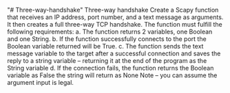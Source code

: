 "# Three-way-handshake" 
Three-way handshake
Create a Scapy function that receives an IP address, port number, and a text message as arguments. It then
creates a full three-way TCP handshake.
The function must fulfill the following requirements:
a. The function returns 2 variables, one Boolean and one String.
b. If the function successfully connects to the port the Boolean variable returned will be True.
c. The function sends the text message variable to the target after a successful connection and saves
the reply to a string variable – returning it at the end of the program as the String variable
d. If the connection fails, the function returns the Boolean variable as False the string will return as
None
Note – you can assume the argument input is legal. 
